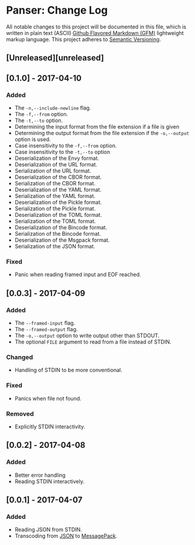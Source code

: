 # Panser: Change Log

All notable changes to this project will be documented in this file, which is written in plain text (ASCII) [Github Flavored Markdown (GFM)](https://help.github.com/articles/github-flavored-markdown/) lightweight markup language. This project adheres to [Semantic Versioning](http://semver.org).

## [Unreleased][unreleased]

## [0.1.0] - 2017-04-10

### Added

- The `-n,--include-newline` flag.
- The `-f,--from` option.
- The `-t,--to` option.
- Determining the input format from the file extension if a file is given
- Determining the output format from the file extension if the `-o,--output` option is used.
- Case insensitivity to the `-f,--from` option.
- Case insensitivity to the `-t,--to` option
- Deserialization of the Envy format.
- Deserialization of the URL format.
- Serialization of the URL format.
- Deserialization of the CBOR format.
- Serialization of the CBOR format.
- Deserialization of the YAML format.
- Serialization of the YAML format.
- Deserialization of the Pickle format.
- Serialization of the Pickle format.
- Deserialization of the TOML format.
- Serialization of the TOML format.
- Deserialization of the Bincode format.
- Serialization of the Bincode format.
- Deserialization of the Msgpack format.
- Serialization of the JSON format.

### Fixed

- Panic when reading framed input and EOF reached.

## [0.0.3] - 2017-04-09

### Added

- The `--framed-input` flag.
- The `--framed-output` flag.
- The `-o,--output` option to write output other than STDOUT.
- The optional `FILE` argument to read from a file instead of STDIN.

### Changed

- Handling of STDIN to be more conventional.

### Fixed

- Panics when file not found.

### Removed

- Explicitly STDIN interactivity.

## [0.0.2] - 2017-04-08

### Added

- Better error handling
- Reading STDIN interactively.

## [0.0.1] - 2017-04-07

### Added

- Reading JSON from STDIN.
- Transcoding from [JSON](http://www.json.org) to [MessagePack](http://www.msgpack.org).

